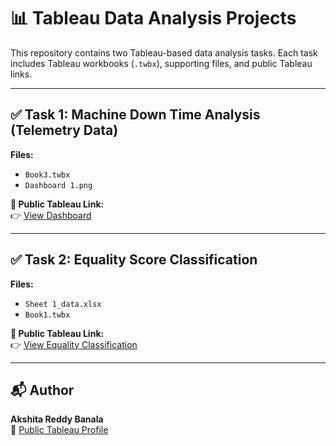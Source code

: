 # 📊 Tableau Data Analysis Projects

This repository contains two Tableau-based data analysis tasks. Each task includes Tableau workbooks (`.twbx`), supporting files, and public Tableau links.

---

## ✅ Task 1: Machine Down Time Analysis (Telemetry Data)

**Files:**
- `Book3.twbx`
- `Dashboard 1.png`

**🔗 Public Tableau Link:**  
👉 [View Dashboard](https://public.tableau.com/app/profile/akshita.reddy.banala/viz/Book3_17542122898310/Dashboard1?publish=yes)

---

## ✅ Task 2: Equality Score Classification

**Files:**
- `Sheet 1_data.xlsx`
- `Book1.twbx`

**🔗 Public Tableau Link:**  
👉 [View Equality Classification](https://public.tableau.com/app/profile/akshita.reddy.banala/viz/Book1_17542134259810/Sheet1?publish=yes)

---

## 📬 Author

**Akshita Reddy Banala**  
🔗 [Public Tableau Profile](https://public.tableau.com/app/profile/akshita.reddy.banala)
